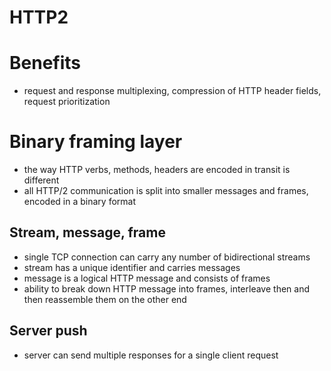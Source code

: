 # HTTP2

# Benefits 
- request and response multiplexing, compression of HTTP header fields, request prioritization

# Binary framing layer
- the way HTTP verbs, methods, headers are encoded in transit is different 
- all HTTP/2 communication is split into smaller messages and frames, encoded in a binary format

## Stream, message, frame
- single TCP connection can carry any number of bidirectional streams
- stream has a unique identifier and carries messages
- message is a logical HTTP message and consists of frames
- ability to break down HTTP message into frames, interleave then and then reassemble them on the other end

## Server push
- server can send multiple responses for a single client request
